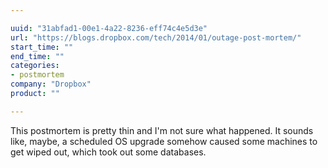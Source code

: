 ```yaml
---

uuid: "31abfad1-00e1-4a22-8236-eff74c4e5d3e"
url: "https://blogs.dropbox.com/tech/2014/01/outage-post-mortem/"
start_time: ""
end_time: ""
categories:
- postmortem
company: "Dropbox"
product: ""

---
```


This postmortem is pretty thin and I'm not sure what happened. It sounds like, maybe, a scheduled OS upgrade somehow caused some machines to get wiped out, which took out some databases.
